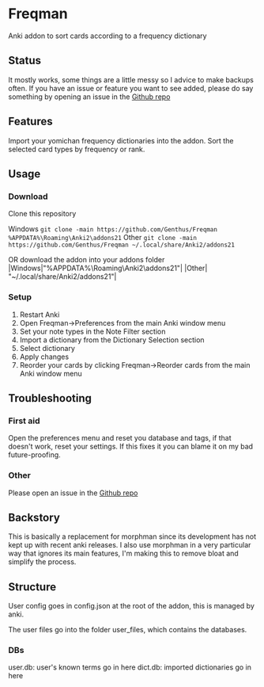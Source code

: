 # Freqman

Anki addon to sort cards according to a frequency dictionary

## Status

It mostly works, some things are a little messy so I advice to make backups often.
If you have an issue or feature you want to see added, please do say something by opening an issue in the [Github repo](https://github.com/Genthus/Freqman)

## Features

Import your yomichan frequency dictionaries into the addon.
Sort the selected card types by frequency or rank.

## Usage

### Download

Clone this repository

Windows
`git clone -main https://github.com/Genthus/Freqman %APPDATA%\Roaming\Anki2\addons21`
Other
`git clone -main https://github.com/Genthus/Freqman ~/.local/share/Anki2/addons21`

OR download the addon into your addons folder
|Windows|"%APPDATA%\Roaming\Anki2\addons21"|
|Other| "~/.local/share/Anki2/addons21"|

### Setup

1. Restart Anki
2. Open Freqman->Preferences from the main Anki window menu
3. Set your note types in the Note Filter section
4. Import a dictionary from the Dictionary Selection section
5. Select dictionary
6. Apply changes
7. Reorder your cards by clicking Freqman->Reorder cards from the main Anki window menu

## Troubleshooting

### First aid

Open the preferences menu and reset you database and tags, if that doesn't work, reset your settings.
If this fixes it you can blame it on my bad future-proofing.

### Other

Please open an issue in the [Github repo](https://github.com/Genthus/Freqman)

## Backstory

This is basically a replacement for morphman since its development has not kept up with recent anki releases.
I also use morphman in a very particular way that ignores its main features,
I'm making this to remove bloat and simplify the process.

## Structure

User config goes in config.json at the root of the addon, this is managed by anki.

The user files go into the folder user_files, which contains the databases.

### DBs

user.db: user's known terms go in here
dict.db: imported dictionaries go in here
